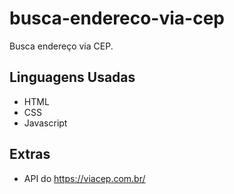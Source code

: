 # busca-endereco-via-cep
Busca endereço via CEP.

## Linguagens Usadas
+ HTML
+ CSS
+ Javascript

## Extras
+ API do <https://viacep.com.br/>
